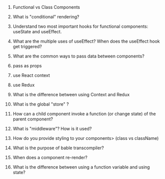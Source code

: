 1.  Functional vs Class Components
>


2.  What is "conditional" rendering?
3.  Understand two most important hooks for functional components: useState and useEffect.
4.  What are the multiple uses of useEffect? When does the useEffect hook get triggered?
5.  What are the common ways to pass data between components?

6.  pass as props
7.  use React context
8.  use Redux

9.  What is the difference between using Context and Redux
10. What is the global "store" ?
11. How can a child component invoke a function (or change state) of the parent component?
12. What is "middleware"? How is it used?
13. How do you provide styling to your components> (class vs className)
14. What is the purpose of bable transcompiler?
15. When does a component re-render?
16. What is the difference between using a function variable and using state?
